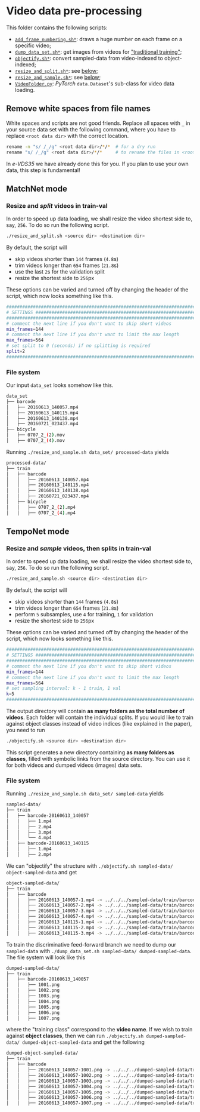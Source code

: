 # Video data pre-processing

This folder contains the following scripts:

 - [`add_frame_numbering.sh*`](add_frame_numbering.sh): draws a huge number on each frame on a specific video;
 - [`dump_data_set.sh*`](dump_data_set.sh): get images from videos for ["traditional training"](https://github.com/pytorch/examples/tree/master/imagenet);
 - [`objectify.sh*`](objectify.sh): convert sampled-data from video-indexed to object-indexed;
 - [`resize_and_split.sh*`](resize_and_split.sh): see [below](#matchnet-mode);
 - [`resize_and_sample.sh*`](resize_and_sample.sh): see [below](#temponet-mode);
 - [`VideoFolder.py`](VideoFolder.py): *PyTorch* `data.Dataset`'s sub-class for video data loading.

## Remove white spaces from file names
White spaces and scripts are not good friends.
Replace all spaces with `_` in your source data set with the following command, where you have to replace `<root data dir>` with the correct location.

```bash
rename -n "s/ /_/g" <root data dir>/*/*  # for a dry run
rename "s/ /_/g" <root data dir>/*/*     # to rename the files in <root data dir>!!!
```

In *e-VDS35* we have already done this for you.
If you plan to use your own data, this step is fundamental!

## MatchNet mode
### Resize and *split* videos in train-val

In order to speed up data loading, we shall resize the video shortest side to, say, `256`.
To do so run the following script.

```bash
./resize_and_split.sh <source dir> <destination dir>
```

By default, the script will

 - skip videos shorter than `144` frames (`4.8`s)
 - trim videos longer than `654` frames (`21.8`s)
 - use the last `2`s for the validation split
 - resize the shortest side to `256`px

These options can be varied and turned off by changing the header of the script, which now looks something like this.

```bash
################################################################################
# SETTINGS #####################################################################
################################################################################
# comment the next line if you don't want to skip short videos
min_frames=144
# comment the next line if you don't want to limit the max length
max_frames=564
# set split to 0 (seconds) if no splitting is required
split=2
################################################################################
```

### File system

Our input `data_set` looks somehow like this.

```bash
data_set
├── barcode
│   ├── 20160613_140057.mp4
│   ├── 20160613_140115.mp4
│   ├── 20160613_140138.mp4
│   ├── 20160721_023437.mp4
├── bicycle
│   ├── 0707_2_(2).mov
│   ├── 0707_2_(4).mov
```

Running `./resize_and_sample.sh data_set/ processed-data` yields

```bash
processed-data/
├── train
│   ├── barcode
│   │   ├── 20160613_140057.mp4
│   │   ├── 20160613_140115.mp4
│   │   ├── 20160613_140138.mp4
│   │   ├── 20160721_023437.mp4
│   ├── bicycle
│   │   ├── 0707_2_(2).mp4
│   │   ├── 0707_2_(4).mp4
```

## TempoNet mode
### Resize and *sample* videos, then splits in train-val

In order to speed up data loading, we shall resize the video shortest side to, say, `256`.
To do so run the following script.

```bash
./resize_and_sample.sh <source dir> <destination dir>
```

By default, the script will

 - skip videos shorter than `144` frames (`4.8`s)
 - trim videos longer than `654` frames (`21.8`s)
 - perform `5` subsamples, use `4` for training, `1` for validation
 - resize the shortest side to `256`px

These options can be varied and turned off by changing the header of the script, which now looks something like this.

```bash
################################################################################
# SETTINGS #####################################################################
################################################################################
# comment the next line if you don't want to skip short videos
min_frames=144
# comment the next line if you don't want to limit the max length
max_frames=564
# set sampling interval: k - 1 train, 1 val
k=5
################################################################################
```

The output directory will contain **as many folders as the total number of videos**.
Each folder will contain the individual splits.
If you would like to train against object classes instead of video indices (like explained in the paper), you need to run

```bash
./objectify.sh <source dir> <destination dir>
```

This script generates a new directory containing **as many folders as classes**, filled with symbolic links from the source directory.
You can use it for both videos and dumped videos (images) data sets.

### File system

Running `./resize_and_sample.sh data_set/ sampled-data` yields

```bash
sampled-data/
├── train
│   ├── barcode-20160613_140057
│   │   ├── 1.mp4
│   │   ├── 2.mp4
│   │   ├── 3.mp4
│   │   └── 4.mp4
│   ├── barcode-20160613_140115
│   │   ├── 1.mp4
│   │   ├── 2.mp4
```

We can "objectify" the structure with `./objectify.sh sampled-data/ object-sampled-data` and get

```bash
object-sampled-data/
├── train
│   ├── barcode
│   │   ├── 20160613_140057-1.mp4 -> ../../../sampled-data/train/barcode-20160613_140057/1.mp4
│   │   ├── 20160613_140057-2.mp4 -> ../../../sampled-data/train/barcode-20160613_140057/2.mp4
│   │   ├── 20160613_140057-3.mp4 -> ../../../sampled-data/train/barcode-20160613_140057/3.mp4
│   │   ├── 20160613_140057-4.mp4 -> ../../../sampled-data/train/barcode-20160613_140057/4.mp4
│   │   ├── 20160613_140115-1.mp4 -> ../../../sampled-data/train/barcode-20160613_140115/1.mp4
│   │   ├── 20160613_140115-2.mp4 -> ../../../sampled-data/train/barcode-20160613_140115/2.mp4
│   │   ├── 20160613_140115-3.mp4 -> ../../../sampled-data/train/barcode-20160613_140115/3.mp4
```

To train the discriminative feed-forward branch we need to dump our `sampled-data` with `./dump_data_set.sh sampled-data/ dumped-sampled-data`.
The file system will look like this

```bash
dumped-sampled-data/
├── train
│   ├── barcode-20160613_140057
│   │   ├── 1001.png
│   │   ├── 1002.png
│   │   ├── 1003.png
│   │   ├── 1004.png
│   │   ├── 1005.png
│   │   ├── 1006.png
│   │   ├── 1007.png
```

where the "training class" correspond to the **video name**.
If we wish to train against **object classes**, then we can run `./objectify.sh dumped-sampled-data/ dumped-object-sampled-data` and get the following

```bash
dumped-object-sampled-data/
├── train
│   ├── barcode
│   │   ├── 20160613_140057-1001.png -> ../../../dumped-sampled-data/train/barcode-20160613_140057/1001.png
│   │   ├── 20160613_140057-1002.png -> ../../../dumped-sampled-data/train/barcode-20160613_140057/1002.png
│   │   ├── 20160613_140057-1003.png -> ../../../dumped-sampled-data/train/barcode-20160613_140057/1003.png
│   │   ├── 20160613_140057-1004.png -> ../../../dumped-sampled-data/train/barcode-20160613_140057/1004.png
│   │   ├── 20160613_140057-1005.png -> ../../../dumped-sampled-data/train/barcode-20160613_140057/1005.png
│   │   ├── 20160613_140057-1006.png -> ../../../dumped-sampled-data/train/barcode-20160613_140057/1006.png
│   │   ├── 20160613_140057-1007.png -> ../../../dumped-sampled-data/train/barcode-20160613_140057/1007.png
```
